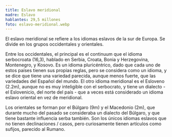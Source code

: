 ```yaml
---
title: Eslavo meridional
madre: Eslavo
hablantes: 29,5 millones
foto: eslavo-meridional.webp
---
```


El eslavo meridional se refiere a los idiomas eslavos de la sur de Europa. Se divide en los grupos occidentales y orientales.

Entre los occidentales, el principal es el continuum que el idioma serbocroata (16,3), hablado en Serbia, Croata, Bonia y Herzegovina, Montenegro, y Kosovo. Es un idioma pluricéntrico, dado que cada uno de estos países tienen sus propias reglas, pero se considera como un idioma, y se dice que tiene una variedad parecida, aunque menos fuerte, que las variedades del Español del mundo. El otro idioma meridional es el Esloveno (2.2m), aunque no es muy inteligible con el serbocrato, y tiene un dialecto - el Eslovenicio, del norte del país - que a veces está considerado un idioma eslavo oriental en vez de meridional.

Los orientales se forman por el Búlgaro (9m) y el Macedonio (2m), que durante mucho del pasado se consideraba un dialecto del Búlgaro, y que tiene bastante influencia serba también. Son los únicos idiomas eslavos que no tienen declinaciones / casos, pero curiosamente tienen artículos como sufijos, parecido al Rumano.